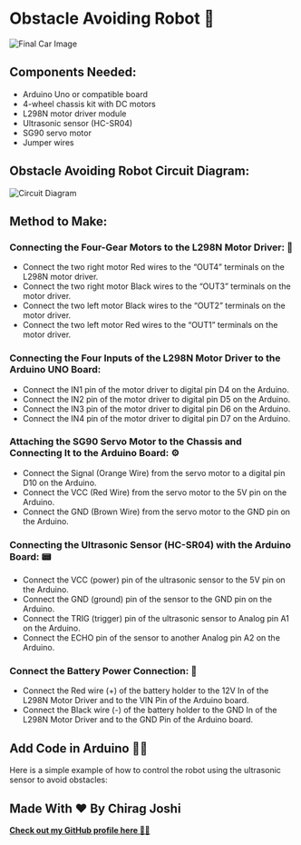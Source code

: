 # Obstacle Avoiding Robot 🤖

![Final Car Image](https://raw.githubusercontent.com/chiragjoshi12/Arduino-Projects/main/Obstacle%20Avoiding%20Robot/img/final-car.png)

## Components Needed:
- Arduino Uno or compatible board
- 4-wheel chassis kit with DC motors
- L298N motor driver module
- Ultrasonic sensor (HC-SR04)
- SG90 servo motor
- Jumper wires

## Obstacle Avoiding Robot Circuit Diagram:
![Circuit Diagram](https://raw.githubusercontent.com/chiragjoshi12/Arduino-Projects/main/Obstacle%20Avoiding%20Robot/Diagram/diagram.png)

## Method to Make:

### Connecting the Four-Gear Motors to the L298N Motor Driver: 🔣
- Connect the two right motor Red wires to the “OUT4” terminals on the L298N motor driver.
- Connect the two right motor Black wires to the “OUT3” terminals on the motor driver.
- Connect the two left motor Black wires to the “OUT2” terminals on the motor driver.
- Connect the two left motor Red wires to the “OUT1” terminals on the motor driver.

### Connecting the Four Inputs of the L298N Motor Driver to the Arduino UNO Board:
- Connect the IN1 pin of the motor driver to digital pin D4 on the Arduino.
- Connect the IN2 pin of the motor driver to digital pin D5 on the Arduino.
- Connect the IN3 pin of the motor driver to digital pin D6 on the Arduino.
- Connect the IN4 pin of the motor driver to digital pin D7 on the Arduino.

### Attaching the SG90 Servo Motor to the Chassis and Connecting It to the Arduino Board: ⚙️
- Connect the Signal (Orange Wire) from the servo motor to a digital pin D10 on the Arduino.
- Connect the VCC (Red Wire) from the servo motor to the 5V pin on the Arduino.
- Connect the GND (Brown Wire) from the servo motor to the GND pin on the Arduino.

### Connecting the Ultrasonic Sensor (HC-SR04) with the Arduino Board: 📟
- Connect the VCC (power) pin of the ultrasonic sensor to the 5V pin on the Arduino.
- Connect the GND (ground) pin of the sensor to the GND pin on the Arduino.
- Connect the TRIG (trigger) pin of the ultrasonic sensor to Analog pin A1 on the Arduino.
- Connect the ECHO pin of the sensor to another Analog pin A2 on the Arduino.

### Connect the Battery Power Connection: 🔋
- Connect the Red wire (+) of the battery holder to the 12V In of the L298N Motor Driver and to the VIN Pin of the Arduino board.
- Connect the Black wire (-) of the battery holder to the GND In of the L298N Motor Driver and to the GND Pin of the Arduino board.

## Add Code in Arduino 👨‍💻

Here is a simple example of how to control the robot using the ultrasonic sensor to avoid obstacles:

## Made With ❤️ By Chirag Joshi
[**Check out my GitHub profile here 👨‍💻**](https://github.com/chiragjoshi12/)
